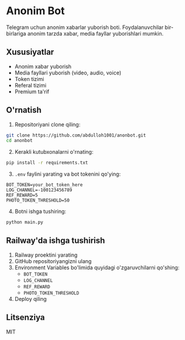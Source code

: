 # Anonim Bot

Telegram uchun anonim xabarlar yuborish boti. Foydalanuvchilar bir-birlariga anonim tarzda xabar, media fayllar yuborishlari mumkin.

## Xususiyatlar

- Anonim xabar yuborish
- Media fayllari yuborish (video, audio, voice)
- Token tizimi
- Referal tizimi
- Premium ta'rif

## O'rnatish

1. Repositoriyani clone qiling:
```bash
git clone https://github.com/abdulloh1001/anonbot.git
cd anonbot
```

2. Kerakli kutubxonalarni o'rnating:
```bash
pip install -r requirements.txt
```

3. `.env` faylini yarating va bot tokenini qo'ying:
```
BOT_TOKEN=your_bot_token_here
LOG_CHANNEL=-100123456789
REF_REWARD=5
PHOTO_TOKEN_THRESHOLD=50
```

4. Botni ishga tushiring:
```bash
python main.py
```

## Railway'da ishga tushirish

1. Railway proektini yarating
2. GitHub repositoriyangizni ulang
3. Environment Variables bo'limida quyidagi o'zgaruvchilarni qo'shing:
   - `BOT_TOKEN`
   - `LOG_CHANNEL`
   - `REF_REWARD`
   - `PHOTO_TOKEN_THRESHOLD`
4. Deploy qiling

## Litsenziya

MIT